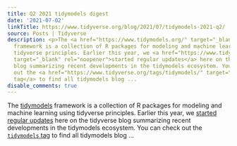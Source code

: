 ```yaml
---
title: Q2 2021 tidymodels digest
date: '2021-07-02'
linkTitle: https://www.tidyverse.org/blog/2021/07/tidymodels-2021-q2/
source: Posts | Tidyverse
description: <p>The <a href="https://www.tidymodels.org/" target="_blank" rel="noopener">tidymodels</a>
  framework is a collection of R packages for modeling and machine learning using
  tidyverse principles. Earlier this year, we <a href="https://www.tidyverse.org/blog/2021/03/tidymodels-2021-q1/"
  target="_blank" rel="noopener">started regular updates</a> here on the tidyverse
  blog summarizing recent developments in the tidymodels ecosystem. You can check
  out the <a href="https://www.tidyverse.org/tags/tidymodels/" target="_blank" rel="noopener"><code>tidymodels</code>
  tag</a> to find all tidymodels blog ...
disable_comments: true
---
```

<p>The <a href="https://www.tidymodels.org/" target="_blank" rel="noopener">tidymodels</a> framework is a collection of R packages for modeling and machine learning using tidyverse principles. Earlier this year, we <a href="https://www.tidyverse.org/blog/2021/03/tidymodels-2021-q1/" target="_blank" rel="noopener">started regular updates</a> here on the tidyverse blog summarizing recent developments in the tidymodels ecosystem. You can check out the <a href="https://www.tidyverse.org/tags/tidymodels/" target="_blank" rel="noopener"><code>tidymodels</code> tag</a> to find all tidymodels blog ...